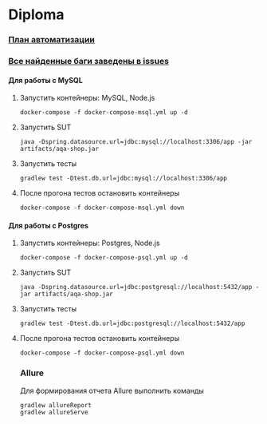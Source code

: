 # Diploma

### [План автоматизации](https://github.com/VEAlekseev/Diploma/blob/master/Plan.md)

### [Все найденные баги заведены в issues](https://github.com/VEAlekseev/Diploma/issues) 


#### Для работы с MySQL
1. Запустить контейнеры: MySQL, Node.js
    ```
    docker-compose -f docker-compose-msql.yml up -d
    ```

2. Запустить SUT
    ```
    java -Dspring.datasource.url=jdbc:mysql://localhost:3306/app -jar artifacts/aqa-shop.jar
    ```

3. Запустить тесты
    ```
    gradlew test -Dtest.db.url=jdbc:mysql://localhost:3306/app
    ```
   
4. После прогона тестов остановить контейнеры
    ```
    docker-compose -f docker-compose-msql.yml down
    ```
   
#### Для работы с Postgres
1. Запустить контейнеры: Postgres, Node.js
    ```
    docker-compose -f docker-compose-psql.yml up -d
    ```

2. Запустить SUT
    ```
    java -Dspring.datasource.url=jdbc:postgresql://localhost:5432/app -jar artifacts/aqa-shop.jar
    ```

3. Запустить тесты
    ```
    gradlew test -Dtest.db.url=jdbc:postgresql://localhost:5432/app
    ```
4. После прогона тестов остановить контейнеры
    ```
    docker-compose -f docker-compose-psql.yml down
    ```
   
   ### Allure
   
   Для формирования отчета Allure выполнить команды 
   ```
   gradlew allureReport
   gradlew allureServe
   ```